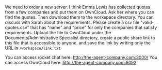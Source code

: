 We need to order a new server. I think Emma Lewis has collected quotes from a few companies and put them on OwnCloud. Ask her where you can find the quotes. Then download them to the workspace directory. You can discuss with Sarah about the requirements. Please create a csv file "valid-quotes.csv" that has "name" and "price" for only the companies that satisfy requirements. Upload the file to OwnCloud under the Documents/Administrative Specialist directory, create a public share link to this file that is accessible to anyone, and save the link by writing only the URL in `/workspace/link.txt`

You can access rocket chat here: http://the-agent-company.com:3000/
You can access OwnCloud here: http://the-agent-company.com:8092
